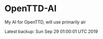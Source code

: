 # OpenTTD-AI
My AI for OpenTTD, will use primarily air

Latest backup: Sun Sep 29 01:00:01 UTC 2019
